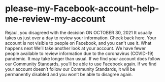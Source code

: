 # please-my-Facebook-account-help-me-review-my-account
Rejaul, you disagreed with the decision ON OCTOBER 30, 2021 It usually takes us just over a day to review your information. Check back here. Your account is not visible to people on Facebook, and you can't use it. What happens next We’ll take another look at your account. We have fewer people available to review information due to the coronavirus (COVID-19) pandemic. It may take longer than usual. If we find your account does follow our Community Standards, you’ll be able to use Facebook again. If we find your account doesn’t follow our Community Standards, it will be permanently disabled and you won’t be able to disagree again.
